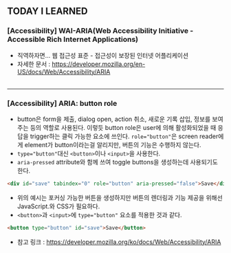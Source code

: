 ## TODAY I LEARNED

### [Accessibility] WAI-ARIA(Web Accessibility Initiative - Accessible Rich Internet Applications)

- 직역하자면... 웹 접근성 표준 - 접근성이 보장된 인터넷 어플리케이션
- 자세한 문서 : https://developer.mozilla.org/en-US/docs/Web/Accessibility/ARIA
  <br/><br/>

---

### [Accessibility] ARIA: button role

- button은 form을 제출, dialog open, action 취소, 새로운 기록 삽입, 정보를 보여주는 등의 역할로 사용된다. 이렇듯 button role은 user에 의해 활성화되었을 때 응답을 trigger하는 클릭 가능한 요소에 쓰인다. `role="button"`은 screen reader에게 element가 button이라는걸 알리지만, 버튼의 기능은 수행하지 않는다.
- `type="button"`대신 `<button>`이나 `<input>`을 사용한다.
- `aria-pressed` attribute와 함께 쓰여 toggle buttons을 생성하는데 사용되기도 한다.

```html
<div id="save" tabindex="0" role="button" aria-pressed="false">Save</div>
```

- 위의 예시는 포커싱 가능한 버튼을 생성하지만 버튼의 렌더링과 기능 제공을 위해선 JavaScript.와 CSS가 필요하다.
- `<button>`과 `<input>`에 `type="button"` 요소를 적용한 것과 같다.

```html
<button type="button" id="save">Save</button>
```

- 참고 링크 : https://developer.mozilla.org/ko/docs/Web/Accessibility/ARIA

<br/><br/>
